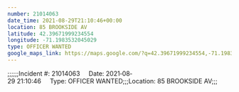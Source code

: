 ```yaml
---
number: 21014063
date_time: 2021-08-29T21:10:46+00:00
location: 85 BROOKSIDE AV
latitude: 42.39671999234554
longitude: -71.1983532045029
type: OFFICER WANTED
google_maps_link: https://maps.google.com/?q=42.39671999234554,-71.1983532045029
---
```


;;;;;;Incident #: 21014063     Date: 2021‐08‐29 21:10:46     Type: OFFICER WANTED;;;Location: 85 BROOKSIDE AV;;;

